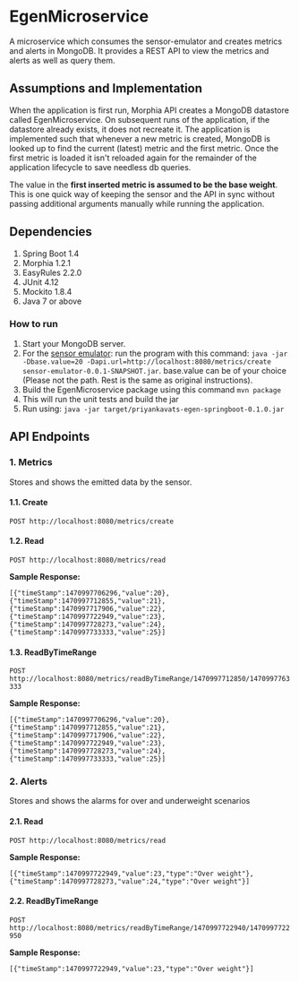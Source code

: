 # EgenMicroservice
A microservice which consumes the sensor-emulator and creates metrics and alerts in MongoDB. It provides a REST API to view the metrics and alerts as well as query them.

## Assumptions and Implementation
When the application is first run, Morphia API creates a MongoDB datastore called EgenMicroservice. On subsequent runs of the application, if the datastore already exists, it does not recreate it. The application is implemented such that whenever a new metric is created, MongoDB is looked up to find the current (latest) metric and the first metric. Once the first metric is loaded it isn't reloaded again for the remainder of the application lifecycle to save needless db queries.

The value in the **first inserted metric is assumed to be the base weight**. This is one quick way of keeping the sensor and the API in sync without passing additional arguments manually while running the application.

## Dependencies
1. Spring Boot 1.4
2. Morphia 1.2.1
3. EasyRules 2.2.0
4. JUnit 4.12
5. Mockito 1.8.4
6. Java 7 or above

### How to run
1. Start your MongoDB server.
2. For the [sensor emulator](https://github.com/egen/sensor-emulator): run the program with this command: ```java -jar -Dbase.value=20 -Dapi.url=http://localhost:8080/metrics/create sensor-emulator-0.0.1-SNAPSHOT.jar```. base.value can be of your choice (Please not the path. Rest is the same as original instructions).
2. Build the EgenMicroservice package using this command ```mvn package```
3. This will run the unit tests and build the jar
3. Run using: ```java -jar target/priyankavats-egen-springboot-0.1.0.jar```

## API Endpoints
### 1. Metrics
Stores and shows the emitted data by the sensor.

#### 1.1. Create
```POST http://localhost:8080/metrics/create```

#### 1.2. Read
```POST http://localhost:8080/metrics/read```

**Sample Response:**
```
[{"timeStamp":1470997706296,"value":20},{"timeStamp":1470997712855,"value":21},{"timeStamp":1470997717906,"value":22},{"timeStamp":1470997722949,"value":23},{"timeStamp":1470997728273,"value":24},{"timeStamp":1470997733333,"value":25}]
```

#### 1.3. ReadByTimeRange
```POST http://localhost:8080/metrics/readByTimeRange/1470997712850/1470997763333```

**Sample Response:**
```
[{"timeStamp":1470997706296,"value":20},{"timeStamp":1470997712855,"value":21},{"timeStamp":1470997717906,"value":22},{"timeStamp":1470997722949,"value":23},{"timeStamp":1470997728273,"value":24},{"timeStamp":1470997733333,"value":25}]
```

### 2. Alerts
Stores and shows the alarms for over and underweight scenarios

#### 2.1. Read
```POST http://localhost:8080/metrics/read```

**Sample Response:**
```
[{"timeStamp":1470997722949,"value":23,"type":"Over weight"},{"timeStamp":1470997728273,"value":24,"type":"Over weight"}]
```

#### 2.2. ReadByTimeRange
```POST http://localhost:8080/metrics/readByTimeRange/1470997722940/1470997722950```

**Sample Response:**
```
[{"timeStamp":1470997722949,"value":23,"type":"Over weight"}]
```
